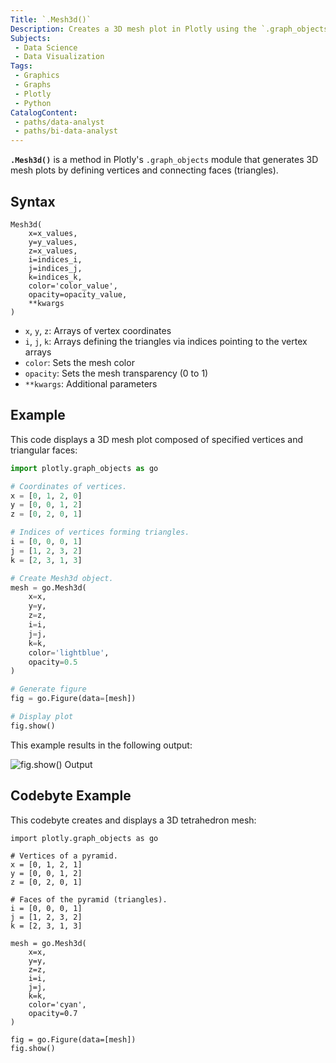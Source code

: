 ```yaml
---
Title: `.Mesh3d()`
Description: Creates a 3D mesh plot in Plotly using the `.graph_objects` module.
Subjects:
 - Data Science
 - Data Visualization
Tags:
 - Graphics
 - Graphs
 - Plotly
 - Python
CatalogContent:
 - paths/data-analyst
 - paths/bi-data-analyst
---
```


**`.Mesh3d()`** is a method in Plotly's `.graph_objects` module that generates 3D mesh plots by defining vertices and connecting faces (triangles).

## Syntax

```pseudo
Mesh3d(
    x=x_values,
    y=y_values,
    z=x_values,
    i=indices_i,
    j=indices_j,
    k=indices_k,
    color='color_value',
    opacity=opacity_value,
    **kwargs
)
```

- `x`, `y`, `z`: Arrays of vertex coordinates
- `i`, `j`, `k`: Arrays defining the triangles via indices pointing to the vertex arrays
- `color`: Sets the mesh color
- `opacity`: Sets the mesh transparency (0 to 1)
- `**kwargs`: Additional parameters

## Example

This code displays a 3D mesh plot composed of specified vertices and triangular faces:

```python
import plotly.graph_objects as go

# Coordinates of vertices.
x = [0, 1, 2, 0]
y = [0, 0, 1, 2]
z = [0, 2, 0, 1]

# Indices of vertices forming triangles.
i = [0, 0, 0, 1]
j = [1, 2, 3, 2]
k = [2, 3, 1, 3]

# Create Mesh3d object.
mesh = go.Mesh3d(
    x=x,
    y=y,
    z=z,
    i=i,
    j=j,
    k=k,
    color='lightblue',
    opacity=0.5
)

# Generate figure
fig = go.Figure(data=[mesh])

# Display plot
fig.show()
```

This example results in the following output:

![`fig.show()` Output]("https://raw.githubusercontent.com/Codecademy/docs/main/media/mesh3d-example-results.png")

## Codebyte Example

This codebyte creates and displays a 3D tetrahedron mesh:

```codebyte/python
import plotly.graph_objects as go

# Vertices of a pyramid.
x = [0, 1, 2, 1]
y = [0, 0, 1, 2]
z = [0, 2, 0, 1]

# Faces of the pyramid (triangles).
i = [0, 0, 0, 1]
j = [1, 2, 3, 2]
k = [2, 3, 1, 3]

mesh = go.Mesh3d(
    x=x,
    y=y,
    z=z,
    i=i,
    j=j,
    k=k,
    color='cyan',
    opacity=0.7
)

fig = go.Figure(data=[mesh])
fig.show()
```
